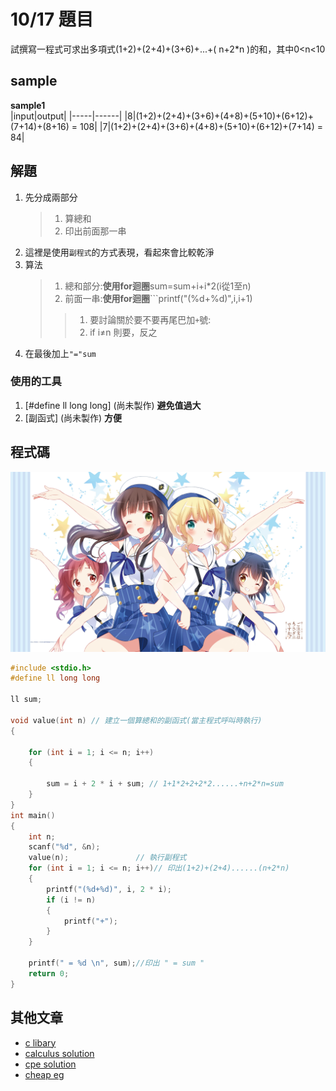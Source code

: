# 10/17 題目

試撰寫一程式可求出多項式(1+2)+(2+4)+(3+6)+...+( n+2*n )的和，其中0<n<10  

## sample 
**sample1**  
|input|output|
|-----|------|
|8|(1+2)+(2+4)+(3+6)+(4+8)+(5+10)+(6+12)+(7+14)+(8+16) = 108|
|7|(1+2)+(2+4)+(3+6)+(4+8)+(5+10)+(6+12)+(7+14) = 84|

## 解題
1. 先分成兩部分
   >1. 算總和
   >2. 印出前面那一串
2. 這裡是使用`副程式`的方式表現，看起來會比較乾淨
3. 算法
   >1. 總和部分:**使用for迴圈**sum=sum+i+i*2(i從1至n)
   >2. 前面一串:**使用for迴圈**```printf("(%d+%d)",i,i+1)
   > >1. 要討論關於要不要再尾巴加`+`號:
   > >2. if i≠n 則要，反之
3. 在最後加上`"="sum`

### 使用的工具
1. [#define ll  long long] (尚未製作) **避免值過大**
2. [副函式] (尚未製作) **方便**


## 程式碼
![](https://github.com/archie0732/pu-computer-programming-G1-hw/blob/main/picture/XjUmHuq.jpg)

```c
#include <stdio.h>
#define ll long long

ll sum;

void value(int n) // 建立一個算總和的副函式(當主程式呼叫時執行)
{

    for (int i = 1; i <= n; i++)
    {

        sum = i + 2 * i + sum; // 1+1*2+2+2*2......+n+2*n=sum
    }
}
int main()
{
    int n;
    scanf("%d", &n);
    value(n);               // 執行副程式
    for (int i = 1; i <= n; i++)// 印出(1+2)+(2+4)......(n+2*n)
    {
        printf("(%d+%d)", i, 2 * i);
        if (i != n)
        {
            printf("+");
        }
    }

    printf(" = %d \n", sum);//印出 " = sum "
    return 0;
}
```
## 其他文章
* [c libary](https://github.com/archie0732/c-library)
* [calculus solution](https://github.com/archie0732/Thomas_Calculus_12ED_Solution)
* [cpe solution](https://github.com/archie0732/CPEB-solution/blob/main/README.md)
* [cheap eg](https://www.youtube.com/watch?v=dQw4w9WgXcQ)

